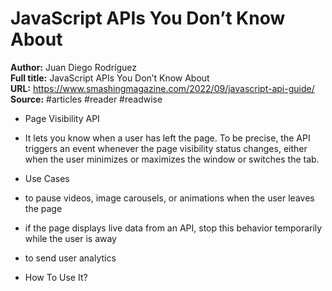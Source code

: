 # JavaScript APIs You Don’t Know About

**Author:** Juan Diego Rodríguez  
**Full title:** JavaScript APIs You Don’t Know About  
**URL:** https://www.smashingmagazine.com/2022/09/javascript-api-guide/  
**Source:** #articles #reader #readwise

- Page Visibility API 
   
- It lets you know when a user has left the page. To be precise, the API triggers an event whenever the page visibility status changes, either when the user minimizes or maximizes the window or switches the tab. 
   
- Use Cases 
   
- to pause videos, image carousels, or animations when the user leaves the page 
   
- if the page displays live data from an API, stop this behavior temporarily while the user is away 
   
- to send user analytics 
   
- How To Use It? 
   
